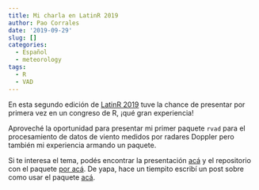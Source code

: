 ```yaml
---
title: Mi charla en LatinR 2019
author: Pao Corrales
date: '2019-09-29'
slug: []
categories:
  - Español
  - meteorology
tags:
  - R
  - VAD
---
```


En esta segundo edición de [LatinR 2019](https://latin-r.com/) tuve la chance de presentar por primera vez en un congreso de R, ¡qué gran experiencia!

Aproveché la oportunidad para presentar mi primer paquete `rvad` para el procesamiento de datos de viento medidos por radares Doppler pero también mi experiencia armando un paquete.

Si te interesa el tema, podés encontrar la presentación [acá](https://docs.google.com/presentation/d/1lPzPhGV001I6o-O8mkyZC65ZzF3irfqwOyYc1H8FT0Y/edit?usp=sharing) y el repositorio con el paquete [por acá](https://github.com/paocorrales/rvad). De yapa, hace un tiempito escribí un post sobre como usar el paquete [acá](https://paocorrales.github.io/post/rvad-o-como-calcular-el-viento/).
